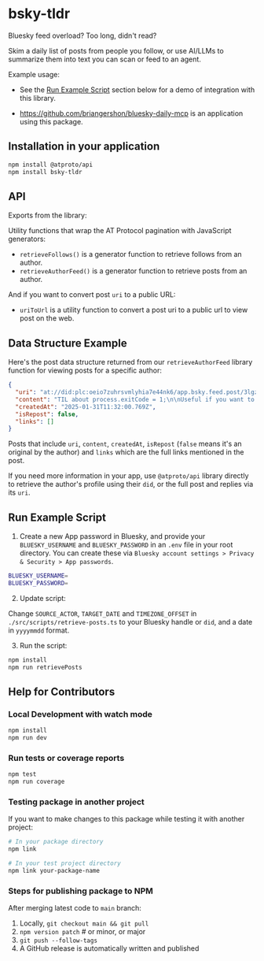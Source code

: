 # bsky-tldr

Bluesky feed overload? Too long, didn't read?

Skim a daily list of posts from people you follow, or use AI/LLMs to summarize them into text you can scan or feed to an agent.

Example usage:

- See the [Run Example Script](#run-example-script) section below for a demo of integration with this library.

- <https://github.com/briangershon/bluesky-daily-mcp> is an application using this package.

## Installation in your application

```bash
npm install @atproto/api
npm install bsky-tldr
```

## API

Exports from the library:

Utility functions that wrap the AT Protocol pagination with JavaScript generators:

- `retrieveFollows()` is a generator function to retrieve follows from an author.
- `retrieveAuthorFeed()` is a generator function to retrieve posts from an author.

And if you want to convert post `uri` to a public URL:

- `uriToUrl` is a utility function to convert a post uri to a public url to view post on the web.

## Data Structure Example

Here's the post data structure returned from our `retrieveAuthorFeed` library function for viewing posts for a specific author:

```json
{
  "uri": "at://did:plc:oeio7zuhrsvmlyhia7e44nk6/app.bsky.feed.post/3lgzvm46vhu2c",
  "content": "TIL about process.exitCode = 1;\n\nUseful if you want to mark a process as failed without immediately exiting it",
  "createdAt": "2025-01-31T11:32:00.769Z",
  "isRepost": false,
  "links": []
}
```

Posts that include `uri`, `content`, `createdAt`, `isRepost` (`false` means it's an original by the author) and `links` which are the full links mentioned in the post.

If you need more information in your app, use `@atproto/api` library directly to retrieve the author's profile using their `did`, or the full post and replies via its `uri`.

## Run Example Script

1. Create a new App password in Bluesky, and provide your `BLUESKY_USERNAME` and `BLUESKY_PASSWORD` in an `.env` file in your root directory. You can create these via `Bluesky account settings > Privacy & Security > App passwords`.

```bash
BLUESKY_USERNAME=
BLUESKY_PASSWORD=
```

2. Update script:

Change `SOURCE_ACTOR`, `TARGET_DATE` and `TIMEZONE_OFFSET` in `./src/scripts/retrieve-posts.ts` to your Bluesky handle or `did`, and a date in `yyyymmdd` format.

3. Run the script:

```bash
npm install
npm run retrievePosts
```

## Help for Contributors

### Local Development with watch mode

```bash
npm install
npm run dev
```

### Run tests or coverage reports

```bash
npm test
npm run coverage
```

### Testing package in another project

If you want to make changes to this package while testing it with another project:

```bash
# In your package directory
npm link

# In your test project directory
npm link your-package-name
```

### Steps for publishing package to NPM

After merging latest code to `main` branch:

1. Locally, `git checkout main && git pull`
2. `npm version patch` # or minor, or major
3. `git push --follow-tags`
4. A GitHub release is automatically written and published

